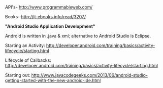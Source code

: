 API's- http://www.programmableweb.com/


Books- http://it-ebooks.info/read/3207/<br>

<b>"Android Studio Application Development"</b>

Android is written in .java & xml; alternative to Android Studio is Eclipse.

Starting an Activity:
http://developer.android.com/training/basics/activity-lifecycle/starting.html

Lifecycle of Callbacks:
http://developer.android.com/training/basics/activity-lifecycle/starting.html

Starting out:
http://www.javacodegeeks.com/2013/06/android-studio-getting-started-with-the-new-android-ide.html